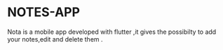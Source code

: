 # NOTES-APP
 Nota is a mobile app developed with flutter ,it gives the possibilty to add your notes,edit and delete them . 
